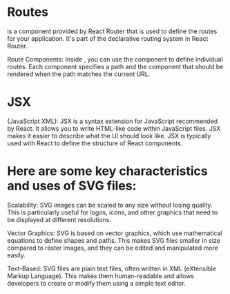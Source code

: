 # Routes

<Routes> is a component provided by React Router that is used to define the routes for your application. It's part of the declarative routing system in React Router.

Route Components:
Inside <Routes>, you can use the <Route> component to define individual routes. Each <Route> component specifies a path and the component that should be rendered when the path matches the current URL.

# JSX

(JavaScript XML): JSX is a syntax extension for JavaScript recommended by React. It allows you to write HTML-like code within JavaScript files. JSX makes it easier to describe what the UI should look like. JSX is typically used with React to define the structure of React components.

# Here are some key characteristics and uses of SVG files:

Scalability: SVG images can be scaled to any size without losing quality. This is particularly useful for logos, icons, and other graphics that need to be displayed at different resolutions.

Vector Graphics: SVG is based on vector graphics, which use mathematical equations to define shapes and paths. This makes SVG files smaller in size compared to raster images, and they can be edited and manipulated more easily.

Text-Based: SVG files are plain text files, often written in XML (eXtensible Markup Language). This makes them human-readable and allows developers to create or modify them using a simple text editor.
